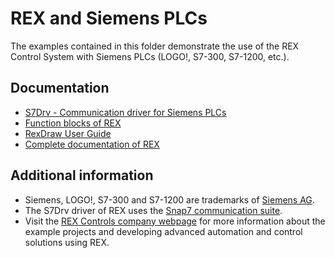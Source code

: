 ﻿REX and Siemens PLCs 
===================================

The examples contained in this folder demonstrate the use of the REX Control 
System with Siemens PLCs (LOGO!, S7-300, S7-1200, etc.).

## Documentation ##

- [S7Drv - Communication driver for Siemens PLCs](https://www.rexcontrols.com/media/2.50.5/doc/ENGLISH/MANUALS/S7Drv/S7Drv_ENG.html)
- [Function blocks of REX](https://www.rexcontrols.com/media/2.50.5/doc/ENGLISH/MANUALS/BRef/BRef_ENG.html)
- [RexDraw User Guide](https://www.rexcontrols.com/media/2.50.5/doc/ENGLISH/MANUALS/RexDraw/RexDraw_ENG.html)
- [Complete documentation of REX](http://www.rexcontrols.com/documentation-and-support)

## Additional information ##

- Siemens, LOGO!, S7-300 and S7-1200 are trademarks of [Siemens AG](http://www.siemens.com).
- The S7Drv driver of REX uses the [Snap7 communication suite](http://sourceforge.net/projects/snap7).
- Visit the [REX Controls company webpage](http://www.rexcontrols.com) 
for more information about the example projects and developing advanced 
automation and control solutions using REX.